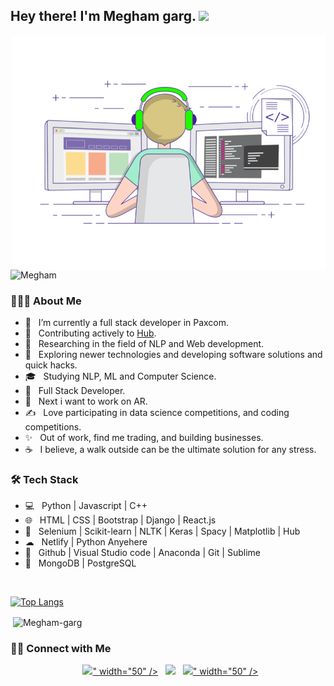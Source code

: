 <h2> Hey there! I'm Megham garg. <img src="https://github.com/souvikguria98/souvikguria98/blob/master/Hi.gif" width="25"></h2>
<img align="right" alt="GIF" src="https://raw.githubusercontent.com/devSouvik/devSouvik/master/gif3.gif" width="500"/>
<p align="left"> <img   src="https://komarev.com/ghpvc/?username=Megham-garg" alt="Megham" /> </p>
<h3> 👨🏻‍💻 About Me </h3>

- 🔭 &nbsp; I’m currently a full stack developer in Paxcom.
- 📎  &nbsp; Contributing actively to [Hub](https://github.com/Megham-Garg/Megham-Garg/). 
- 🔎 &nbsp; Researching in the field of NLP and Web development.
- 🤔 &nbsp; Exploring newer technologies and developing software solutions and quick hacks.
- 🎓 &nbsp; Studying NLP, ML and Computer Science.
- 💼 &nbsp; Full Stack Developer.
- 🌱 &nbsp; Next i want to work on AR.
- ✍️ &nbsp; Love participating in data science competitions, and coding competitions.
- ✨ &nbsp; Out of work, find me trading, and building businesses.
- ☕ &nbsp; I believe, a walk outside can be the ultimate solution for any stress.

<h3>🛠 Tech Stack</h3>

- 💻 &nbsp; Python | Javascript | C++
- 🌐 &nbsp; HTML | CSS | Bootstrap | Django | React.js
- 🐍 &nbsp; Selenium | Scikit-learn | NLTK | Keras | Spacy | Matplotlib | Hub
- ☁ &nbsp; Netlify | Python Anyehere
- 🔧 &nbsp; Github | Visual Studio code | Anaconda | Git | Sublime 
- 🔎 &nbsp; MongoDB | PostgreSQL

</br>

[![Top Langs](https://github-readme-stats.vercel.app/api/top-langs/?username=Megham-garg&layout=compact&text_color=daf7dc&bg_color=151515)](https://github.com/megham-garg/github-readme-stats)

<p>&nbsp;<img align="center" src="https://github-readme-stats.vercel.app/api?username=Megham-garg&show_icons=true&locale=en&theme=radical" alt="Megham-garg" /></p>


<h3> 🤝🏻 Connect with Me </h3>

<p align="center">
&nbsp; <a href="https://www.linkedin.com/in/megham-garg/" target="_blank" rel="noopener noreferrer"><img src="<img src="https://img.icons8.com/doodle/48/000000/linkedin--v2.png"/>" width="50" /></a>  
&nbsp; <a href="https://www.instagram.com/meghamgarg/" target="_blank" rel="noopener noreferrer"><img src="https://img.icons8.com/plasticine/100/000000/instagram-new.png" width="50" /></a>  
&nbsp; <a href="https://www.kaggle.com/meghamgarg" target="_blank" rel="noopener noreferrer"><img src="<img src="https://img.icons8.com/windows/32/000000/kaggle.png"/>" width="50" /></a>
</p>
